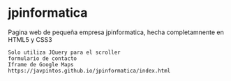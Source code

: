 # jpinformatica
Pagina web de pequeña empresa jpinformatica, hecha completamnente en HTML5 y CSS3

    Solo utiliza JQuery para el scroller
    formulario de contacto
    Iframe de Google Maps
    https://javpintos.github.io/jpinformatica/index.html


